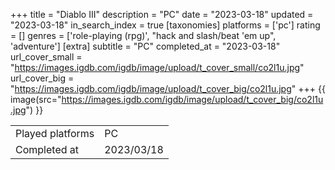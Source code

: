 +++
title = "Diablo III"
description = "PC"
date = "2023-03-18"
updated = "2023-03-18"
in_search_index = true
[taxonomies]
platforms = ['pc']
rating = []
genres = ['role-playing (rpg)', "hack and slash/beat 'em up", 'adventure']
[extra]
subtitle = "PC"
completed_at = "2023-03-18"
url_cover_small = "https://images.igdb.com/igdb/image/upload/t_cover_small/co2l1u.jpg"
url_cover_big = "https://images.igdb.com/igdb/image/upload/t_cover_big/co2l1u.jpg"
+++
{{ image(src="https://images.igdb.com/igdb/image/upload/t_cover_big/co2l1u.jpg") }}

|              |            |
| ------------ | ---------- |
| Played platforms    | PC |
| Completed at | 2023/03/18 |

